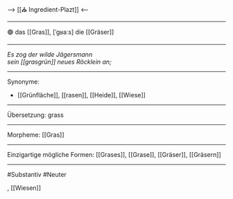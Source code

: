 --> [[⛪ Ingredient-Plazt]] <--

---
🟢 das [[Gras]], [ˈgʁaːs]
die [[Gräser]]


---
*Es zog der wilde Jägersmann*  
*sein [[grasgrün]] neues Röcklein an;*  

---
Synonyme:
- [[Grünfläche]], [[rasen]], [[Heide]], [[Wiese]]

---
Übersetzung: grass

---
Morpheme:
[[Gras]]

---
Einzigartige mögliche Formen: [[Grases]], [[Grase]], [[Gräser]], [[Gräsern]]

---
#Substantiv #Neuter

, [[Wiesen]]
